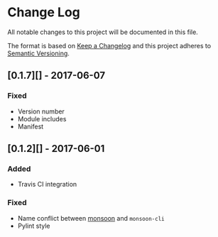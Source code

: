 # Change Log
All notable changes to this project will be documented in this file.

The format is based on [Keep a Changelog](http://keepachangelog.com/)
and this project adheres to [Semantic Versioning](http://semver.org/).

## [0.1.7][] - 2017-06-07
### Fixed
-   Version number
-   Module includes
-   Manifest

## [0.1.2][] - 2017-06-01
### Added
-   Travis CI integration
### Fixed
-   Name conflict between
    [monsoon](https://pypi.python.org/pypi/monsoon/0.1.2) and
    `monsoon-cli`
-   Pylint style
